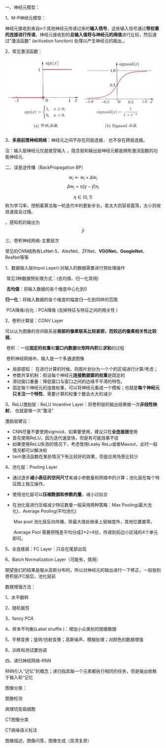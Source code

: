 一、神经元模型：

1、M-P神经元模型：

神经元接收到来自n个其他神经元传递过来的**输入信号**，这些输入信号通过**带权重的连接进行传递**，神经元接收到的**总输入值将与神经元的阀值**进行比较，然后通过"激活函数" (activation function) 处理以产生神经元的输出.。

2、常见激活函数：

<img src="assets/常见激活函数.png" style="width:250px height:250px" />

 3、**多层前馈神经网络**：神经元之间不存在同层连接， 也不存在跨层连接。

注：输入层神经元仅是接受输入 ，隐含层和输出层神经元都是拥有激活函数的功能神经元.

二、误差逆传播（BackPropagation BP）

$$w_i \leftarrow w_i+\Delta w_i$$   $$\Delta w_i = \eta (y-\widehat{y})x_i$$    

$$\eta \in (0,1)$$称为学习率，控制着算法每一轮迭代中的更新步长，若太大则容易震荡，太小则收敛速度会过慢。

，感知机的输出为$$\widehat{y}$$

三、卷积神经网络-主要层次 

常见的CNN结构有LeNet-5、AlexNet、ZFNet、**VGGNet、GoogleNet**、ResNet等等

1、数据输入层(Input Layer):对输入的数据需要进行预处理操作 

​      常见3种数据预处理方式：(去均值、归一化常用)

​      **去均值**：将输入数据的各个维度中心化到0 

​      **归一化**：将输入数据的各个维度的幅度归一化到同样的范围 

​      PCA降维/白化：PCA降维 (去掉特征与特征之间的相关性 )

2、卷积计算层：CONV Layer

​       可以认为图像的空间联系是**局部的像素联系比较紧密，而较远的像素相关性比较弱**，

​      卷积 ：一组**固定的权重**和**窗口内数据**做**矩阵内积**后**求和**的过程

​      卷积神经网络中，输入是一个多通道图像

- 局部感知： 在进行计算的时候，将图片划分为一个个的区域进行计算/考虑；
- 参数共享机制：假设每个神经元**连接数据窗的权重**是固定的
- 滑动窗口重叠：降低窗口与窗口之间的边缘不平滑的特性。
- 固定每个神经元的连接权重，可以将神经元看成一个模板；也就是**每个神经元只关注一个特性**，需要计算的权重个数会大大的减少

3、ReLU激励层：ReLU Incentive Layer：将卷积层的输出结果做一次**非线性映射**， 也就是做一次“激活” 

  激励层建议：

- CNN尽量不要使用sigmoid，如果要使用，建议只在**全连接层**使用
- 首先使用ReLU，因为迭代速度快，但是有可能效果不佳
- 如果使用ReLU失效的情况下，考虑使用Leaky ReLu或者Maxout，此时一般情况都可以解决啦
- tanh激活函数在某些情况下有比较好的效果，但是应用场景比较少

4、池化层：Pooling Layer

- 通过逐步**减小表征的空间尺寸**来减小参数量和网络中的计算；池化层在每个特征图上独立操作。

- 使用池化层可以**压缩数据和参数的量**，减小过拟合

- 在池化层进行压缩减少特征数量一般采用两种策略：Max Pooling(最大池化)、Average Pooling(平均池化)

  ​     Max pool 池化层反向传播，除最大值处继承上层梯度外，其他位置置零。

  ​     Average Pool 需要把残差平均分成2*2=4份，传递到前边小区域的4个单元即可。  

5、全连接层：FC Layer：只会在尾部出现

6、Batch Normalization Layer（可能有，慎用）

​      期望我们的结果是服从高斯分布的，所以对神经元的输出进行一下修正，一般放到卷积层/FC层后，池化层前

数据增强方法：

1、水平翻转

2、随机裁剪

3、fancy PCA 

4、样本不均衡(Label shuffle )：增加小众类别的图像数据 

5、平移变换；旋转/仿射变换；高斯噪声、模糊处理；对颜色的数据增强 

6、训练和测试要协调 

四、递归神经网络-RNN

RNN引入“记忆”的概念；递归指其每一个元素都执行相同的任务，但是输出依赖于输入和“记忆





图像分类：

图像检测

病理切变癌细胞

CT图像分类

CT病噪语义标注

图像描述，图像问答，图像生成（高清复原）



